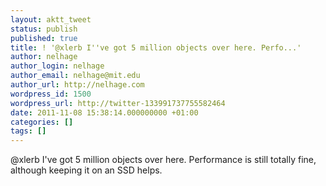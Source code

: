 ```yaml
---
layout: aktt_tweet
status: publish
published: true
title: ! '@xlerb I''ve got 5 million objects over here. Perfo...'
author: nelhage
author_login: nelhage
author_email: nelhage@mit.edu
author_url: http://nelhage.com
wordpress_id: 1500
wordpress_url: http://twitter-133991737755582464
date: 2011-11-08 15:38:14.000000000 +01:00
categories: []
tags: []
---
```

@xlerb I've got 5 million objects over here. Performance is still totally fine, although keeping it on an SSD helps.
